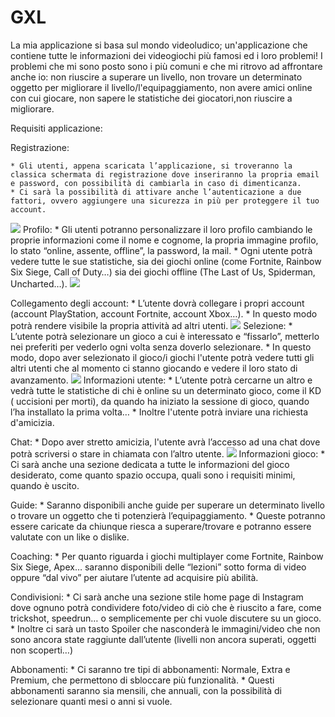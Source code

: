 # GXL
La mia applicazione si basa sul mondo videoludico; un'applicazione che contiene tutte le informazioni dei videogiochi più famosi ed i loro problemi!
I problemi che mi sono posto sono i più comuni e che mi ritrovo ad affrontare anche io: non riuscire a superare un livello, non trovare un determinato oggetto per migliorare il livello/l'equipaggiamento, non avere amici online con cui giocare, non sapere le statistiche dei giocatori,non riuscire a migliorare.

Requisiti applicazione:

  Registrazione:

    * Gli utenti, appena scaricata l’applicazione, si troveranno la classica schermata di registrazione dove inseriranno la propria email e password, con possibilità di cambiarla in caso di dimenticanza.
    * Ci sarà la possibilità di attivare anche l’autenticazione a due fattori, ovvero aggiungere una sicurezza in più per proteggere il tuo account.
<img src="http://yuml.me/diagram/scruffy/usecase/[Utente]-(Accesso), (Accesso)<(Autenticazione a due fattori)"> 
  Profilo:
    * Gli utenti potranno personalizzare il loro profilo cambiando le proprie informazioni come il nome e cognome, la propria immagine profilo, lo stato “online, assente, offline”, la password, la mail.
    * Ogni utente potrà vedere tutte le sue statistiche, sia dei giochi online (come Fortnite, Rainbow Six Siege, Call of Duty…) sia dei giochi offline (The Last of Us, Spiderman, Uncharted…).
    <img src="http://yuml.me/diagram/scruffy/usecase/[Utente]-(Accesso), (Accesso)<(Modifica profilo), (Accesso)<(Vedere statistiche)">
 
  Collegamento degli account:
    * L’utente dovrà collegare i propri account (account PlayStation, account Fortnite, account Xbox…).
    * In questo modo potrà rendere visibile la propria attività ad altri utenti.
  <img src="http://yuml.me/diagram/scruffy/usecase/[Utente]-(Accesso), (Accesso)>(Collegare account esterni), [Sistema GXL]-(Collegare account esterni)"> 
  Selezione:
    * L’utente potrà selezionare un gioco a cui è interessato e “fissarlo”, metterlo nei preferiti per vederlo ogni volta senza doverlo selezionare.
    * In questo modo, dopo aver selezionato il gioco/i giochi l'utente potrà vedere tutti gli altri utenti che al momento ci stanno giocando e vedere il loro stato di avanzamento.
  <img src="http://yuml.me/diagram/scruffy/usecase/[Utente]-(Accesso), (Accesso)<(Cerca e fissa giochi), (Cerca e fissa giochi)>(Vedere utenti online), [Sistema GXL]-(Prendere profili), (Prendere profili)-(Vedere utenti online)"> 
  Informazioni utente:
    * L’utente potrà cercarne un altro e vedrà tutte le statistiche di chi è online su un determinato gioco, come il KD ( uccisioni per morti), da quando ha iniziato la sessione di gioco, quando l’ha installato la prima volta…
    * Inoltre l'utente potrà inviare una richiesta d'amicizia. 
 
  Chat:
    * Dopo aver stretto amicizia, l'utente avrà l’accesso ad una chat dove potrà scriversi o stare in chiamata con l’altro utente.
  <img src="http://yuml.me/diagram/scruffy/usecase/[Utente]-(Accesso), (Accesso)<(Cerca utenti), (Cerca utenti)<(Richiesta amicizia)"> 
  Informazioni gioco:
    * Ci sarà anche una sezione dedicata a tutte le informazioni del gioco desiderato, come quanto spazio occupa, quali sono i requisiti minimi, quando è uscito.
  
  Guide:
    * Saranno disponibili anche guide per superare un determinato livello o trovare un oggetto che ti potenzierà l’equipaggiamento.
    * Queste potranno essere caricate da chiunque riesca a superare/trovare e potranno essere valutate con un like o dislike.
  
  Coaching:
    * Per quanto riguarda i giochi multiplayer come Fortnite, Rainbow Six Siege, Apex… saranno disponibili delle “lezioni” sotto forma di video oppure “dal vivo” per aiutare l’utente ad acquisire più abilità.
  
  Condivisioni:
    * Ci sarà anche una sezione stile home page di Instagram dove ognuno potrà condividere foto/video di ciò che è riuscito a fare, come trickshot, speedrun… o semplicemente per chi vuole discutere su un gioco.
    * Inoltre ci sarà un tasto Spoiler che nasconderà le immagini/video che non sono ancora state raggiunte dall’utente (livelli non ancora superati, oggetti non scoperti…)
 
  Abbonamenti:
    * Ci saranno tre tipi di abbonamenti: Normale, Extra e Premium, che permettono di sbloccare più funzionalità.
    * Questi abbonamenti saranno sia mensili, che annuali, con la possibilità di selezionare quanti mesi o anni si vuole.

